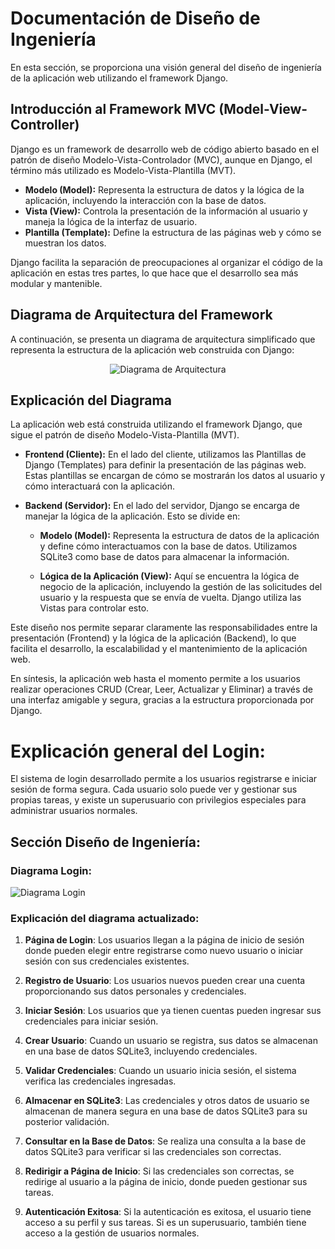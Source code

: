 # Documentación de Diseño de Ingeniería

En esta sección, se proporciona una visión general del diseño de ingeniería de la aplicación web utilizando el framework Django.

## Introducción al Framework MVC (Model-View-Controller)

Django es un framework de desarrollo web de código abierto basado en el patrón de diseño Modelo-Vista-Controlador (MVC), aunque en Django, el término más utilizado es Modelo-Vista-Plantilla (MVT). 

- **Modelo (Model):** Representa la estructura de datos y la lógica de la aplicación, incluyendo la interacción con la base de datos.
- **Vista (View):** Controla la presentación de la información al usuario y maneja la lógica de la interfaz de usuario.
- **Plantilla (Template):** Define la estructura de las páginas web y cómo se muestran los datos.

Django facilita la separación de preocupaciones al organizar el código de la aplicación en estas tres partes, lo que hace que el desarrollo sea más modular y mantenible.

## Diagrama de Arquitectura del Framework

A continuación, se presenta un diagrama de arquitectura simplificado que representa la estructura de la aplicación web construida con Django:

<p align="center">
  <img src="https://github.com/davidguillen2002/proyectoweb/blob/master/Diagrama%20de%20Arquitectura%20(Django).png" alt="Diagrama de Arquitectura">
</p>



## Explicación del Diagrama

La aplicación web está construida utilizando el framework Django, que sigue el patrón de diseño Modelo-Vista-Plantilla (MVT).

- **Frontend (Cliente):** En el lado del cliente, utilizamos las Plantillas de Django (Templates) para definir la presentación de las páginas web. Estas plantillas se encargan de cómo se mostrarán los datos al usuario y cómo interactuará con la aplicación.

- **Backend (Servidor):** En el lado del servidor, Django se encarga de manejar la lógica de la aplicación. Esto se divide en:

    - **Modelo (Model):** Representa la estructura de datos de la aplicación y define cómo interactuamos con la base de datos. Utilizamos SQLite3 como base de datos para almacenar la información.
    
    - **Lógica de la Aplicación (View):** Aquí se encuentra la lógica de negocio de la aplicación, incluyendo la gestión de las solicitudes del usuario y la respuesta que se envía de vuelta. Django utiliza las Vistas para controlar esto.
    
Este diseño nos permite separar claramente las responsabilidades entre la presentación (Frontend) y la lógica de la aplicación (Backend), lo que facilita el desarrollo, la escalabilidad y el mantenimiento de la aplicación web.

En síntesis, la aplicación web hasta el momento permite a los usuarios realizar operaciones CRUD (Crear, Leer, Actualizar y Eliminar) a través de una interfaz amigable y segura, gracias a la estructura proporcionada por Django.

# Explicación general del Login:
El sistema de login desarrollado permite a los usuarios registrarse e iniciar sesión de forma segura. Cada usuario solo puede ver y gestionar sus propias tareas, y existe un superusuario con privilegios especiales para administrar usuarios normales.

## Sección Diseño de Ingeniería:

### Diagrama Login:

![Diagrama Login](URL_DE_LA_IMAGEN)

### Explicación del diagrama actualizado:

1. **Página de Login**: Los usuarios llegan a la página de inicio de sesión donde pueden elegir entre registrarse como nuevo usuario o iniciar sesión con sus credenciales existentes.

2. **Registro de Usuario**: Los usuarios nuevos pueden crear una cuenta proporcionando sus datos personales y credenciales.

3. **Iniciar Sesión**: Los usuarios que ya tienen cuentas pueden ingresar sus credenciales para iniciar sesión.

4. **Crear Usuario**: Cuando un usuario se registra, sus datos se almacenan en una base de datos SQLite3, incluyendo credenciales.

5. **Validar Credenciales**: Cuando un usuario inicia sesión, el sistema verifica las credenciales ingresadas.

6. **Almacenar en SQLite3**: Las credenciales y otros datos de usuario se almacenan de manera segura en una base de datos SQLite3 para su posterior validación.

7. **Consultar en la Base de Datos**: Se realiza una consulta a la base de datos SQLite3 para verificar si las credenciales son correctas.

8. **Redirigir a Página de Inicio**: Si las credenciales son correctas, se redirige al usuario a la página de inicio, donde pueden gestionar sus tareas.

9. **Autenticación Exitosa**: Si la autenticación es exitosa, el usuario tiene acceso a su perfil y sus tareas. Si es un superusuario, también tiene acceso a la gestión de usuarios normales.

